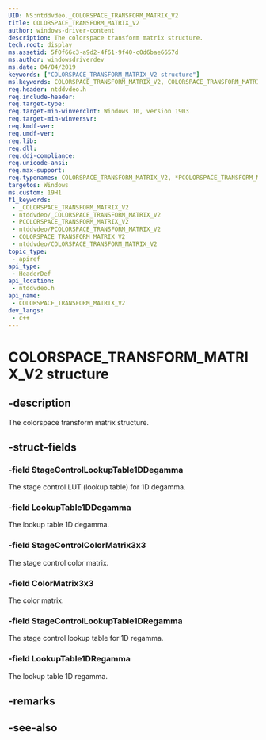 ```yaml
---
UID: NS:ntddvdeo._COLORSPACE_TRANSFORM_MATRIX_V2
title: COLORSPACE_TRANSFORM_MATRIX_V2
author: windows-driver-content
description: The colorspace transform matrix structure.
tech.root: display
ms.assetid: 5f0f66c3-a9d2-4f61-9f40-c0d6bae6657d
ms.author: windowsdriverdev
ms.date: 04/04/2019
keywords: ["COLORSPACE_TRANSFORM_MATRIX_V2 structure"]
ms.keywords: COLORSPACE_TRANSFORM_MATRIX_V2, COLORSPACE_TRANSFORM_MATRIX_V2, *PCOLORSPACE_TRANSFORM_MATRIX_V2,
req.header: ntddvdeo.h
req.include-header: 
req.target-type: 
req.target-min-winverclnt: Windows 10, version 1903
req.target-min-winversvr: 
req.kmdf-ver: 
req.umdf-ver: 
req.lib: 
req.dll: 
req.ddi-compliance: 
req.unicode-ansi: 
req.max-support: 
req.typenames: COLORSPACE_TRANSFORM_MATRIX_V2, *PCOLORSPACE_TRANSFORM_MATRIX_V2
targetos: Windows
ms.custom: 19H1
f1_keywords:
 - _COLORSPACE_TRANSFORM_MATRIX_V2
 - ntddvdeo/_COLORSPACE_TRANSFORM_MATRIX_V2
 - PCOLORSPACE_TRANSFORM_MATRIX_V2
 - ntddvdeo/PCOLORSPACE_TRANSFORM_MATRIX_V2
 - COLORSPACE_TRANSFORM_MATRIX_V2
 - ntddvdeo/COLORSPACE_TRANSFORM_MATRIX_V2
topic_type:
 - apiref
api_type:
 - HeaderDef
api_location:
 - ntddvdeo.h
api_name:
 - COLORSPACE_TRANSFORM_MATRIX_V2
dev_langs:
 - c++
---
```


# COLORSPACE_TRANSFORM_MATRIX_V2 structure


## -description

The colorspace transform matrix structure.

## -struct-fields

### -field StageControlLookupTable1DDegamma

The stage control LUT (lookup table) for 1D degamma.

### -field LookupTable1DDegamma

The lookup table 1D degamma.

### -field StageControlColorMatrix3x3

The stage control color matrix.

### -field ColorMatrix3x3

The color matrix.

### -field StageControlLookupTable1DRegamma

The stage control lookup table for 1D regamma.

### -field LookupTable1DRegamma

 
The lookup table 1D regamma.

## -remarks

## -see-also

